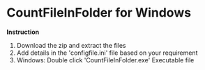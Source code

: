 # CountFileInFolder for Windows

**Instruction**
1. Download the zip and extract the files
2. Add details in the 'configfile.ini' file based on your requirement
3. Windows: Double click 'CountFileInFolder.exe' Executable file
